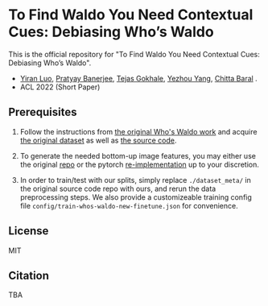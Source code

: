 # To Find Waldo You Need Contextual Cues: Debiasing Who’s Waldo
This is the official repository for "To Find Waldo You Need Contextual Cues: Debiasing Who’s Waldo". 

* [Yiran Luo](https://github.com/fpsluozi), [Pratyay Banerjee](https://pratyay-banerjee.github.io/), [Tejas Gokhale](https://www.public.asu.edu/~tgokhale/), [Yezhou Yang](https://yezhouyang.engineering.asu.edu/), [Chitta Baral](https://www.public.asu.edu/~cbaral/) .
* ACL 2022 (Short Paper)
## Prerequisites
1. Follow the instructions from [the original Who's Waldo work](https://whoswaldo.github.io/) and acquire [the original dataset](https://whoswaldo.github.io/dataset) as well as [the source code](https://github.com/clairecyq/whos-waldo).
 
2. To generate the needed bottom-up image features, you may either use the original [repo](https://github.com/peteanderson80/bottom-up-attention) or the pytorch [re-implementation](https://github.com/MILVLG/bottom-up-attention.pytorch) up to your discretion.

3. In order to train/test with our splits, simply replace ```./dataset_meta/``` in the original source code repo with ours, and rerun the data preprocessing steps. We also provide a customizeable training config file ```config/train-whos-waldo-new-finetune.json``` for convenience.

## License
MIT

## Citation
TBA